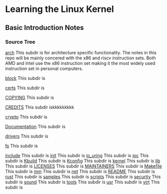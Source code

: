 # Learning the Linux Kernel

## Basic Introduction Notes

### Source Tree

<ins>arch</ins>
This subdir is for architecture specific functionality. 
The notes in this repo will be mainly concered with the x86 and riscv instruction sets. 
Both AMD and Intel use the x86 instruction set making it the most widely used instruction set in personal computers.

<ins>block</ins>
This subdir is

<ins>certs</ins>
This subdir is

<ins>COPYING</ins>
This subdir is 

<ins>CREDITS</ins>
This subdir iskkkkkkkkk

<ins>crypto</ins>
This subdir is

<ins>Documentation</ins>
This subdir is

<ins>drivers</ins>
This subdir is

<ins>fs</ins>
This subdir is

<ins>include</ins>
This subdir is
<ins>init</ins>
This subdir is
<ins>io_uring</ins>
This subdir is
<ins>ipc</ins>
This subdir is
<ins>Kbuild</ins>
This subdir is
<ins>Kconfig</ins>
This subdir is
<ins>kernel</ins>
This subdir is
<ins>lib</ins>
This subdir is
<ins>LICENSES</ins>
This subdir is
<ins>MAINTAINERS</ins>
This subdir is
<ins>Makefile</ins>
This subdir is
<ins>mm</ins>
This subdir is
<ins>net</ins>
This subdir is
<ins>README</ins>
This subdir is
<ins>rust</ins>
This subdir is
<ins>samples</ins>
This subdir is
<ins>scripts</ins>
This subdir is
<ins>security</ins>
This subdir is
<ins>sound</ins>
This subdir is
<ins>tools</ins>
This subdir is
<ins>usr</ins>
This subdir is
<ins>virt</ins>
This subdir is

